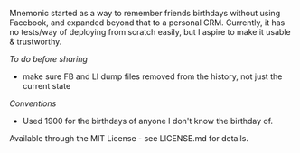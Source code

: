 Mnemonic started as a way to remember friends birthdays without using Facebook, and expanded beyond that to a personal CRM. Currently, it has no tests/way of deploying from scratch easily, but I aspire to make it usable & trustworthy.

*To do before sharing*

- make sure FB and LI dump files removed from the history, not just the current state

*Conventions*

- Used 1900 for the birthdays of anyone I don't know the birthday of.

Available through the MIT License - see LICENSE.md for details.